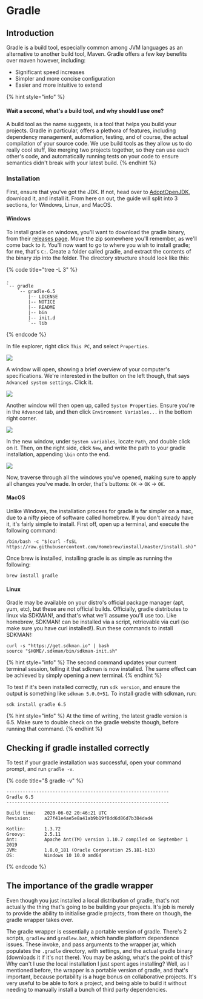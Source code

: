 # Gradle

## Introduction

Gradle is a build tool, especially common among JVM languages as an alternative to another build tool, Maven. Gradle offers a few key benefits over maven however, including:

* Significant speed increases
* Simpler and more concise configuration
* Easier and more intuitive to extend

{% hint style="info" %}
#### Wait a second, what's a build tool, and why should I use one?

A build tool as the name suggests, is a tool that helps you build your projects. Gradle in particular, offers a plethora of features, including dependency management, automation, testing, and of course, the actual compilation of your source code. We use build tools as they allow us to do really cool stuff, like merging two projects together, so they can use each other's code, and automatically running tests on your code to ensure semantics didn't break with your latest build.
{% endhint %}

### Installation

First, ensure that you've got the JDK. If not, head over to [AdoptOpenJDK](https://adoptopenjdk.net/), download it, and install it. From here on out, the guide will split into 3 sections, for Windows, Linux, and MacOS.

#### Windows

To install gradle on windows, you'll want to download the gradle binary, from their [releases page](https://gradle.org/releases). Move the zip somewhere you'll remember, as we'll come back to it. You'll now want to go to where you wish to install gradle; for me, that's `C:`. Create a folder called gradle, and extract the contents of the binary zip into the folder. The directory structure should look like this:

{% code title="tree -L 3" %}
```
.
`-- gradle
    `-- gradle-6.5
        |-- LICENSE
        |-- NOTICE
        |-- README
        |-- bin
        |-- init.d
        `-- lib
```
{% endcode %}

In file explorer, right click `This PC`, and select `Properties`.

![](../../../.gitbook/assets/properties.PNG)

A window will open, showing a brief overview of your computer's specifications. We're interested in the button on the left though, that says `Advanced system settings`. Click it.

![](../../../.gitbook/assets/setings.PNG)

Another window will then open up, called `System Properties`. Ensure you're in the `Advanced` tab, and then click `Environment Variables...` in the bottom right corner.

![](../../../.gitbook/assets/vars.PNG)

In the new window, under `System variables`, locate `Path`, and double click on it. Then, on the right side, click `New`, and write the path to your gradle installation, appending `\bin` onto the end.

![](../../../.gitbook/assets/path.PNG)

Now, traverse through all the windows you've opened, making sure to apply all changes you've made. In order, that's buttons:  `OK` -> `OK` -> `OK`.&#x20;

#### MacOS

Unlike Windows, the installation process for gradle is far simpler on a mac, due to a nifty piece of software called homebrew. If you don't already have it, it's fairly simple to install. First off, open up a terminal, and execute the following command:

```
/bin/bash -c "$(curl -fsSL https://raw.githubusercontent.com/Homebrew/install/master/install.sh)"
```

Once brew is installed, installing gradle is as simple as running the following:

```
brew install gradle
```

#### Linux

Gradle may be available on your distro's official package manager (apt, yum, etc), but these are not official builds. Officially, gradle distributes to linux via SDKMAN!, and that's what we'll assume you'll use too. Like homebrew, SDKMAN! can be installed via a script, retrievable via curl (so make sure you have curl installed!). Run these commands to install SDKMAN!:

```
curl -s "https://get.sdkman.io" | bash
source "$HOME/.sdkman/bin/sdkman-init.sh"
```

{% hint style="info" %}
The second command updates your current terminal session, telling it that sdkman is now installed. The same effect can be achieved by simply opening a new terminal.
{% endhint %}

To test if it's been installed correctly, run `sdk version`, and ensure the output is something like `sdkman 5.0.0+51`. To install gradle with sdkman, run:

```
sdk install gradle 6.5
```

{% hint style="info" %}
At the time of writing, the latest gradle version is 6.5. Make sure to double check on the gradle website though, before running that command.
{% endhint %}

## Checking if gradle installed correctly

To test if your gradle installation was successful, open your command prompt, and run `gradle -v`.

{% code title="$ gradle -v" %}
```
------------------------------------------------------------
Gradle 6.5
------------------------------------------------------------

Build time:   2020-06-02 20:46:21 UTC
Revision:     a27f41e4ae5e8a41ab9b19f8dd6d86d7b384dad4

Kotlin:       1.3.72
Groovy:       2.5.11
Ant:          Apache Ant(TM) version 1.10.7 compiled on September 1 2019
JVM:          1.8.0_181 (Oracle Corporation 25.181-b13)
OS:           Windows 10 10.0 amd64
```
{% endcode %}

## The importance of the gradle wrapper

Even though you just installed a local distribution of gradle, that's not actually the thing that's going to be building your projects. It's job is merely to provide the ability to initialise gradle projects, from there on though, the gradle wrapper takes over.

The gradle wrapper is essentially a portable version of gradle. There's 2 scripts, `gradlew` and `gradlew.bat`, which handle platform dependence issues. These invoke, and pass arguments to the wrapper jar, which populates the `.gradle` directory, with settings, and the actual gradle binary (downloads it if it's not there). You may be asking, what's the point of this? Why can't I use the local installation I just spent ages installing? Well, as I mentioned before, the wrapper is a portable version of gradle, and that's important, because portability is a huge bonus on collaborative projects. It's very useful to be able to fork a project, and being able to build it without needing to manually install a bunch of third party dependencies.

